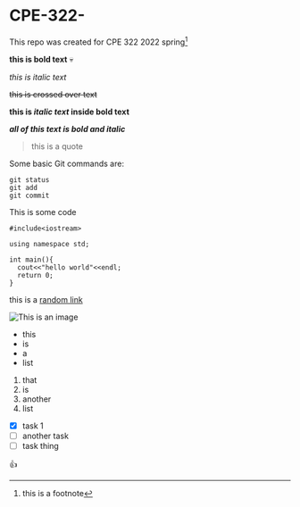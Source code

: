 # CPE-322-
This repo was created for CPE 322 2022 spring[^1]

**this is bold text** 💀

*this is italic text*

~~this is crossed over text~~

**this is _italic text_ inside bold text**

***all of this text is bold and italic***

>this is a quote

Some basic Git commands are:
```
git status
git add
git commit
```

This is some code

```
#include<iostream>

using namespace std;

int main(){
  cout<<"hello world"<<endl;
  return 0;
}
```

this is a [random link](https://www.youtube.com/watch?v=dQw4w9WgXcQ)

![This is an image](https://media.discordapp.net/attachments/623239385177128973/935260267783290890/unknown.png?width=350&height=350)

- this 
- is
- a
- list

1. that 
2. is 
3. another
4. list


- [x] task 1
- [ ] another task
- [ ] task thing

:thumbsup:


[^1]:this is a footnote


